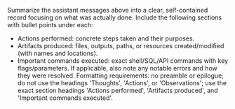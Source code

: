 Summarize the assistant messages above into a clear, self-contained record focusing on what was actually done.
Include the following sections with bullet points under each:
- Actions performed: concrete steps taken and their purposes.
- Artifacts produced: files, outputs, paths, or resources created/modified (with names and locations).
- Important commands executed: exact shell/SQL/API commands with key flags/parameters.
If applicable, also note any notable errors and how they were resolved.
Formatting requirements: no preamble or epilogue; do not use the headings 'Thoughts', 'Actions', or 'Observations';
use the exact section headings 'Actions performed', 'Artifacts produced', and 'Important commands executed'.

